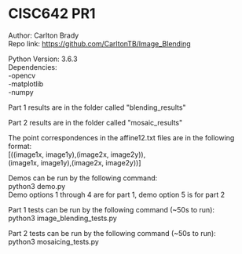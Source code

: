 # CISC642 PR1
Author: Carlton Brady  
Repo link: https://github.com/CarltonTB/Image_Blending  

Python Version: 3.6.3  
Dependencies:  
-opencv  
-matplotlib  
-numpy  

Part 1 results are in the folder called "blending_results"  

Part 2 results are in the folder called "mosaic_results"  

The point correspondences in the affine12.txt files are in the following format:  
[((image1x, image1y),(image2x, image2y)),  
(image1x, image1y),(image2x, image2y))]  

Demos can be run by the following command:  
python3 demo.py  
Demo options 1 through 4 are for part 1, demo option 5 is for part 2  

Part 1 tests can be run by the following command (~50s to run):  
python3 image_blending_tests.py  

Part 2 tests can be run by the following command (~50s to run):  
python3 mosaicing_tests.py  